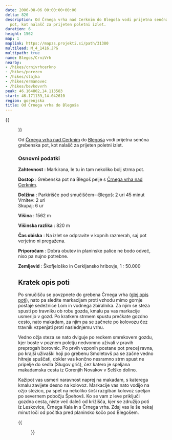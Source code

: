 ```yaml
---
date: 2006-08-06 00:00:00+00:00
delta: 820
description: Od Črnega vrha nad Cerknim do Blegoša vodi prijetna senčna grebenska
  pot, kot nalašč za prijeten poletni izlet.
duration: 6
height: 1562
map: 1
maplink: https://mapzs.projekti.si/path/31380
multilead: M_4_1416.JPG
multipath: true
name: Blegos/CrniVrh
nearby:
- /hikes/crnivrhcerkno
- /hikes/porezen
- /hikes/slajka
- /hikes/ermanovec
- /hikes/bevkovvrh
peak: 46.164802,14.113583
start: 46.171139,14.042610
region: gorenjska
title: Od Črnega vrha do Blegoša
---
```

{{<figure src="M_4_1416.JPG" caption="Pot po grebenu">}}

Od [Črnega vrha nad Cerknim](../../crnivrhcerkno) do [Blegoša](../) vodi prijetna senčna grebenska pot, kot nalašč za prijeten poletni izlet.

### Osnovni podatki

**Zahtevnost**
:   Markirana, le tu in tam nekoliko bolj strma pot.

**Dostop**
:   Grebenska pot na Blegoš pelje s [Črnega vrha nad Cerknim](../crnivrhcerkno).

**Dolžina**
:   Parkirišče pod smučiščem--Blegoš: 2 uri 45 minut\
    Vrnitev: 2 uri\
    Skupaj: 6 ur

**Višina**
:   1562 m

**Višinska razlika**
:   820 m

**Čas obiska**
:   Na izlet se odpravite v kopnih razmerah, saj pot verjetno ni pregažena.

**Priporočam**
:   Dobra obutev in planinske palice ne bodo odveč, niso pa nujno potrebne.

**Zemljevid**
:   Škofjeloško in Cerkljansko hribovje, 1 : 50.000

Kratek opis poti
----------------

Po smučišču se povzpnete do grebena Črnega vrha ([glej opis poti](../crnivrhcerkno)), nato pa sledite markacijam proti vzhodu mimo gornje postaje sedežnice Lom in vodnega zbiralnika. Za njim se steza spusti po travniku ob robu gozda, kmalu pa vas markacije usmerijo v gozd. Po kratkem strmem spustu prečkate gozdno cesto, nato makadam, za njim pa se začnete po kolovozu čez travnik vzpenjati proti naslednjemu vrhu.

Vedno ožja steza se nato dviguje po redkem smrekovem gozdu, kjer boste v poznem poletju nedvomno uživali v pravih preprogah borovnic. Po prvih vzponih postane pot precej ravna, po krajši uživaški hoji po grebenu Smoletovš pa se začne vedno hitreje spuščati, dokler vas končno nesramno strm spust ne pripelje do sedla (Slugov grič), čez katero je speljana makadamska cesta iz Gorenjih Novakov v Selško dolino.

Kažipot vas usmeri naravnost naprej na makadam, s katerega kmalu zavijete desno na kolovoz. Markacije vas nato vodijo na ožjo stezico, pa spet na nekoliko širši razgiban kolovoz speljan po severnem pobočju Špehovš. Ko se vam z leve priključi gozdna cesta, niste več daleč od križišča, kjer se združijo poti iz Leskovice, Črnega Kala in s Črnega vrha. Zdaj vas le še nekaj minut loči od počitka pred planinsko kočo pod Blegošem.

{{<figure src="M_4_1421.JPG" caption="Pogled z Blegoša">}}
